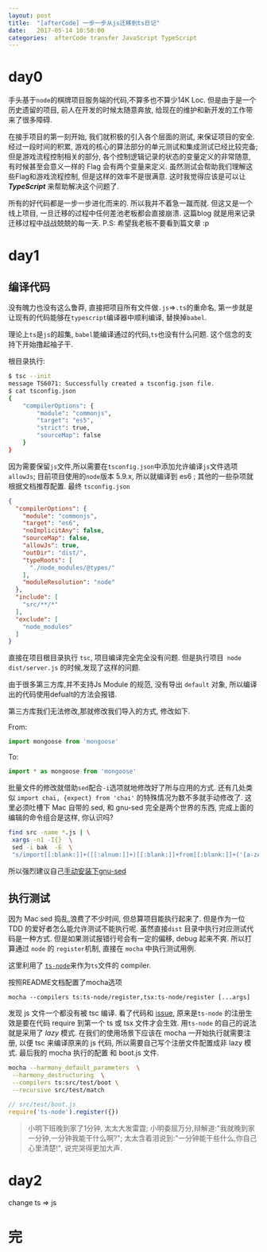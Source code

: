 ```yaml
---
layout: post
title:  "[afterCode] 一步一步从js迁移到ts日记"
date:   2017-05-14 10:50:00
categories:  afterCode transfer JavaScript TypeScript
---
```


# day0
手头基于`node`的棋牌项目服务端的代码,不算多也不算少14K Loc. 但是由于是一个历史遗留的项目, 前人在开发的时候太随意奔放, 给现在的维护和新开发的工作带来了很多障碍. 

在接手项目的第一刻开始, 我们就积极的引入各个层面的测试, 来保证项目的安全. 经过一段时间的积累, 游戏的核心的算法部分的单元测试和集成测试已经比较完备; 但是游戏流程控制相关的部分, 各个控制逻辑记录的状态的变量定义的非常随意, 有时候甚至会意义一样的 Flag 会有两个变量来定义. 虽然测试会帮助我们理解这些Flag和游戏流程控制, 但是这样的效率不是很满意. 这时我觉得应该是可以让 ***TypeScript*** 来帮助解决这个问题了.

所有的好代码都是一步一步进化而来的. 所以我并不着急一蹴而就. 但这又是一个线上项目, 一旦迁移的过程中任何差池老板都会直接崩溃. 这篇blog 就是用来记录迁移过程中战战兢兢的每一天. P.S: 希望我老板不要看到篇文章 :p


# day1 

## 编译代码

没有魄力也没有这么鲁莽, 直接把项目所有文件做`.js`=>`.ts`的重命名, 第一步就是让现有的代码能够在`typescript`编译器中顺利编译, 替换掉`babel`. 

理论上`ts`是`js`的超集, `babel`能编译通过的代码,`ts`也没有什么问题. 这个信念的支持下开始撸起袖子干.

根目录执行:

```bash
$ tsc --init
message TS6071: Successfully created a tsconfig.json file.
$ cat tsconfig.json
{
    "compilerOptions": {
        "module": "commonjs",
        "target": "es5",
        "strict": true,
        "sourceMap": false
    }
}
```

因为需要保留`js`文件,所以需要在`tsconfig.json`中添加允许编译`js`文件选项 `allowJs`; 目前项目使用的`node`版本 5.9.x, 所以就编译到 es6 ; 其他的一些杂项就根据文档推荐配置.
最终 `tsconfig.json`

```json
{
  "compilerOptions": {
    "module": "commonjs",
    "target": "es6",
    "noImplicitAny": false,
    "sourceMap": false,
    "allowJs": true,
    "outDir": "dist/",
    "typeRoots": [
      "./node_modules/@types/"
    ],
    "moduleResolution": "node"
  },
  "include": [
    "src/**/*"
  ],
  "exclude": [
    "node_modules"
  ]
}
```

直接在项目根目录执行 `tsc`, 项目编译完全完全没有问题. 但是执行项目` node dist/server.js` 的时候,发现了这样的问题.

由于很多第三方库,并不支持Js Module 的规范, 没有导出 `default` 对象, 所以编译出的代码使用defualt的方法会报错.

第三方库我们无法修改,那就修改我们导入的方式, 修改如下.

From:
 
```JavaScript
import mongoose from 'mongoose'
```
To:

```JavaScript
import * as mongoose from 'mongoose'
```

批量文件的修改就借助`sed`配合`-i`选项就地修改好了所与应用的方式. 还有几处类似 `import chai, {expect} from 'chai'` 的特殊情况为数不多就手动修改了. 这里必须吐槽下 Mac 自带的 sed, 和 gnu-sed 完全是两个世界的东西, 完成上面的编辑的命令组合是这样, 你认识吗? 

```bash
find src -name *.js | \
 xargs -n1 -I{}  \
 sed -i bak  -E  \
 "s/import[[:blank:]]+([[:alnum:]]+)[[:blank:]]+from[[:blank:]]+('[a-zA-z0-9-]+')/import * as \1 from \2/g" {}
```
所以强烈建议自己[手动安装下gnu-sed](http://stackoverflow.com/questions/30003570/how-to-use-gnu-sed-on-mac-os-x)


## 执行测试

因为 Mac sed 捣乱,浪费了不少时间, 但总算项目能执行起来了. 但是作为一位 TDD 的爱好者怎么能允许测试不能执行呢. 虽然直接`dist` 目录中执行对应测试代码是一种方式. 但是如果测试报错行号会有一定的偏移, debug 起来不爽. 所以打算通过 `node` 的 `register`机制, 直接在 `mocha` 中执行测试用例.

这里利用了 [`ts-node`](https://github.com/TypeStrong/ts-node)来作为`ts`文件的 compiler.

按照README文档配置了mocha选项

```
mocha --compilers ts:ts-node/register,tsx:ts-node/register [...args]
```

发现 js 文件一个都没有被 tsc 编译. 看了代码和 [issue](https://github.com/TypeStrong/ts-node/issues/237#issuecomment-268915329), 原来是`ts-node` 的注册生效是要在代码 require 到第一个 ts 或 tsx 文件才会生效. 用`ts-node` 的自己的说法就是采用了 *lazy* 模式. 在我们的使用场景下应该在 mocha 一开始执行就需要注册, 以便 tsc 来编译原来的 js 代码, 所以需要自己写个注册文件配置成非 lazy 模式. 最后我的 mocha 执行的配置 和 boot.js 文件.

```bash
mocha --harmony_default_parameters  \
 --harmony_destructuring  \
 --compilers ts:src/test/boot \
 --recursive src/test/match
```

```js
// src/test/boot.js
require('ts-node').register({})
```

>小明下班晚到家了1分钟, 太太大发雷霆; 小明委屈万分,辩解道:"我就晚到家一分钟,一分钟我能干什么啊?"; 太太含着泪说到:"一分钟能干些什么,你自己心里清楚!", 说完哭得更加大声.


# day2

change ts => js



# 完


